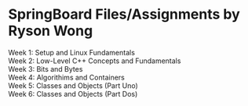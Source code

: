 # SpringBoard Files/Assignments by Ryson Wong

Week 1: Setup and Linux Fundamentals  <br />
Week 2: Low-Level C++ Concepts and Fundamentals  <br />
Week 3: Bits and Bytes  <br />
Week 4: Algorithims and Containers  <br />
Week 5: Classes and Objects (Part Uno)  <br />
Week 6: Classes and Objects (Part Dos)  <br />
